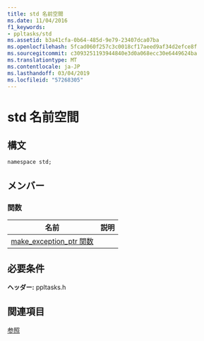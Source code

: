 ```yaml
---
title: std 名前空間
ms.date: 11/04/2016
f1_keywords:
- ppltasks/std
ms.assetid: b3a41cfa-0b64-485d-9e79-23407dca07ba
ms.openlocfilehash: 5fcad060f257c3c0018cf17aeed9af34d2efce8f
ms.sourcegitcommit: c3093251193944840e3d0a068ecc30e6449624ba
ms.translationtype: MT
ms.contentlocale: ja-JP
ms.lasthandoff: 03/04/2019
ms.locfileid: "57268305"
---
```

# <a name="std-namespace"></a>std 名前空間

## <a name="syntax"></a>構文

```
namespace std;
```

## <a name="members"></a>メンバー

### <a name="functions"></a>関数

|名前|説明|
|----------|-----------------|
|[make_exception_ptr 関数](make-exception-ptr-function.md)||

## <a name="requirements"></a>必要条件

**ヘッダー:** ppltasks.h

## <a name="see-also"></a>関連項目

[参照](reference-concurrency-runtime.md)
